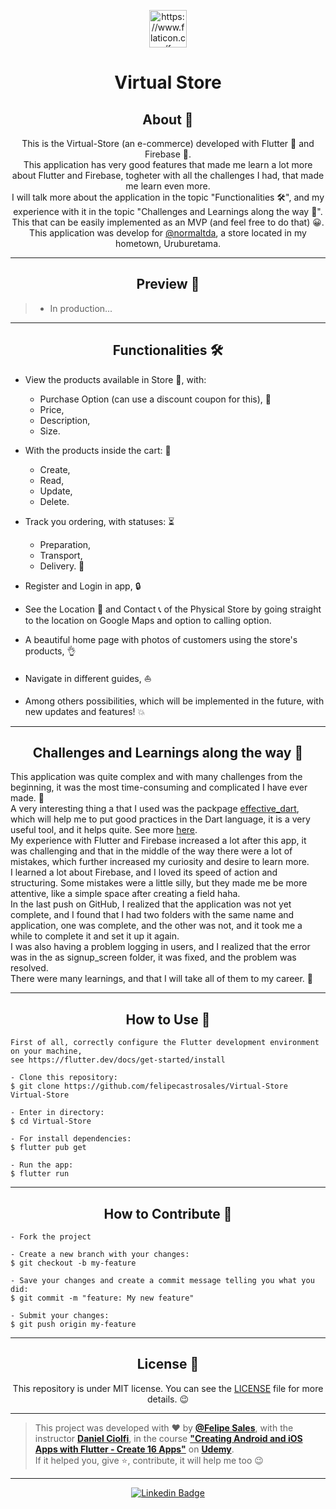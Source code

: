 <p align="center">
      <img src="https://user-images.githubusercontent.com/59374587/94870841-f459fc00-041e-11eb-9065-7bbbccd4b2a1.png" width="60px" alt="https://www.flaticon.com/free-icon/shopping-cart_833314 Kiranshastry"/>
</p>

<h1 align="center">Virtual Store</h1>

<h2 align="center">About 📖</h2>
   
<p align="center">
   This is the Virtual-Store (an e-commerce) developed with Flutter 💙 and Firebase 💛.<br>
   This application has very good features that made me learn a lot more about Flutter and Firebase, togheter with all the challenges I had, that made me learn even more.<br>
   I will talk more about the application in the topic "Functionalities 🛠️", and my experience with it in the topic "Challenges and Learnings along the way 🤯".<br>
   This that can be easily implemented as an MVP (and feel free to do that) 😀.<br>
   This application was develop for <a href="https://instagram.com/normaltda">@normaltda</a>, a store located in my hometown, Uruburetama.
</p>

---

<h2 align="center">Preview 📱</h2>

   > * In production...  
---

<h2 align="center">Functionalities 🛠️</h2>

   <p>
   
- View the products available in Store 👀, with:
  -  Purchase Option (can use a discount coupon for this), 💯
  -  Price,
  -  Description,
  -  Size.

- With the products inside the cart: 🛒 
  - Create,
  - Read,
  - Update,
  - Delete.

- Track you ordering, with statuses: ⏳
  - Preparation,
  - Transport,
  - Delivery. 
🚚 

- Register and Login in app, 🔒
- See the Location 📌 and Contact 📞 of the Physical Store by going straight to the location on Google Maps and option to calling option.  
- A beautiful home page with photos of customers using the store's products, 👌
- Navigate in different guides, ⛵
- Among others possibilities, which will be implemented in the future, with new updates and features! 💥
   
   </p>

---

<h2 align="center">Challenges and Learnings along the way 🤯</h2>

   <p>
    This application was quite complex and with many challenges from the beginning, it was the most time-consuming and complicated I have ever made. 💪<br> 
    A very interesting thing a that I used was the packpage <a href="https://pub.dev/packages/effective_dart">effective_dart</a>, which will help me to put good practices in the Dart language, it is a very useful tool, and it helps quite. See more <a href="https://dart.dev/guides/language/effective-dart">here</a>.<br>
    My experience with Flutter and Firebase increased a lot after this app, it was challenging and that in the middle of the way there were a lot of mistakes, which further increased my curiosity and desire to learn more.<br>
    I learned a lot about Firebase, and I loved its speed of action and structuring. Some mistakes were a little silly, but they made me be more attentive, like a simple space after creating a field haha. <br>
    In the last push on GitHub, I realized that the application was not yet complete, and I found that I had two folders with the same name and application, one was complete, and the other was not, and it took me a while to complete it and set it up it again.<br>
    I was also having a problem logging in users, and I realized that the error was in the as signup_screen folder, it was fixed, and the problem was resolved.<br>
    There were many learnings, and that I will take all of them to my career. 🚀
   </p>

---

<h2 align="center">How to Use 🤔</h2>

   ```
   First of all, correctly configure the Flutter development environment on your machine,
   see https://flutter.dev/docs/get-started/install
   
   - Clone this repository:
   $ git clone https://github.com/felipecastrosales/Virtual-Store Virtual-Store

   - Enter in directory:
   $ cd Virtual-Store

   - For install dependencies:
   $ flutter pub get

   - Run the app: 
   $ flutter run
   ```

---

<h2 align="center">How to Contribute 💪</h2>

   ```
   - Fork the project 

   - Create a new branch with your changes:
   $ git checkout -b my-feature

   - Save your changes and create a commit message telling you what you did:
   $ git commit -m "feature: My new feature"

   - Submit your changes:
   $ git push origin my-feature
   ```

---

<h2 align="center">License 📝</h2>

<p align="center">
   This repository is under MIT license. You can see the <a href="https://github.com/felipecastrosales/Virtual-Store/blob/master/LICENSE">LICENSE</a> file for more details. 😉
</p>

   ---

   >This project was developed with ❤️ by **[@Felipe Sales](https://www.linkedin.com/in/felipecastrosales/)**, with the instructor **[Daniel Ciolfi](https://linkedin.com/in/danielciolfi)**, in the course  **["Creating Android and iOS Apps with Flutter - Create 16 Apps"](https://www.udemy.com/course/curso-completo-flutter-app-android-ios)** on **[Udemy](https://www.udemy.com/)**.<br>
   If it helped you, give ⭐, contribute, it will help me too 😉

---

   <div align="center">

   [![Linkedin Badge](https://img.shields.io/badge/-Felipe%20Sales-292929?style=flat-square&logo=Linkedin&logoColor=white&link=https://www.linkedin.com/in/felipecastrosales/)](https://www.linkedin.com/in/felipecastrosales/)

   </div>